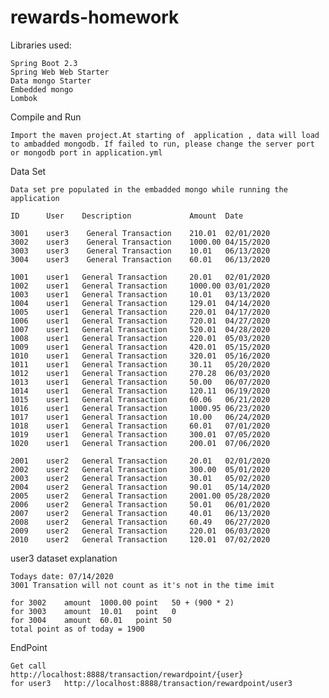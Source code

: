 # rewards-homework

Libraries used:

    Spring Boot 2.3
    Spring Web Web Starter
    Data mongo Starter
    Embedded mongo
    Lombok
    
Compile and Run

    Import the maven project.At starting of  application , data will load to ambadded mongodb. If failed to run, please change the server port or mongodb port in application.yml

Data Set

    Data set pre populated in the embadded mongo while running the application

    ID      User    Description             Amount  Date

    3001	user3    General Transaction	210.01	02/01/2020
    3002	user3    General Transaction	1000.00	04/15/2020
    3003	user3    General Transaction	10.01	06/13/2020
    3004	user3    General Transaction	60.01	06/13/2020

    1001    user1   General Transaction     20.01   02/01/2020
    1002    user1   General Transaction     1000.00	03/01/2020
    1003	user1	General Transaction     10.01	03/13/2020
    1004	user1	General Transaction     129.01	04/14/2020
    1005	user1	General Transaction     220.01	04/17/2020
    1006	user1	General Transaction     720.01	04/27/2020
    1007	user1	General Transaction     520.01	04/28/2020
    1008	user1	General Transaction     220.01	05/03/2020
    1009	user1	General Transaction     420.01	05/15/2020
    1010	user1	General Transaction     320.01	05/16/2020
    1011	user1	General Transaction     30.11	05/20/2020
    1012	user1	General Transaction     270.28	06/03/2020
    1013	user1	General Transaction     50.00	06/07/2020
    1014	user1	General Transaction     120.11	06/19/2020
    1015	user1	General Transaction     60.06	06/21/2020
    1016	user1	General Transaction     1000.95	06/23/2020
    1017	user1	General Transaction     10.00	06/24/2020
    1018	user1	General Transaction     60.01	07/01/2020
    1019	user1	General Transaction     300.01	07/05/2020
    1020	user1	General Transaction     200.01	07/06/2020

    2001	user2	General Transaction     20.01	02/01/2020
    2002	user2	General Transaction     300.00	05/01/2020
    2003	user2	General Transaction     30.01	05/02/2020
    2004	user2	General Transaction     90.01	05/14/2020
    2005	user2	General Transaction     2001.00	05/28/2020
    2006	user2	General Transaction     50.01	06/01/2020
    2007	user2	General Transaction     40.01	06/13/2020
    2008	user2	General Transaction     60.49	06/27/2020
    2009	user2	General Transaction     220.01	06/03/2020
    2010	user2	General Transaction     120.01	07/02/2020

   user3 dataset explanation
   
    Todays date: 07/14/2020
    3001 Transation will not count as it's not in the time imit
    
    for 3002    amount  1000.00 point   50 + (900 * 2)
    for 3003    amount  10.01   point   0
    for 3004    amount  60.01   point 50
    total point as of today = 1900
    
  EndPoint
  
    Get call
    http://localhost:8888/transaction/rewardpoint/{user}
    for user3   http://localhost:8888/transaction/rewardpoint/user3
